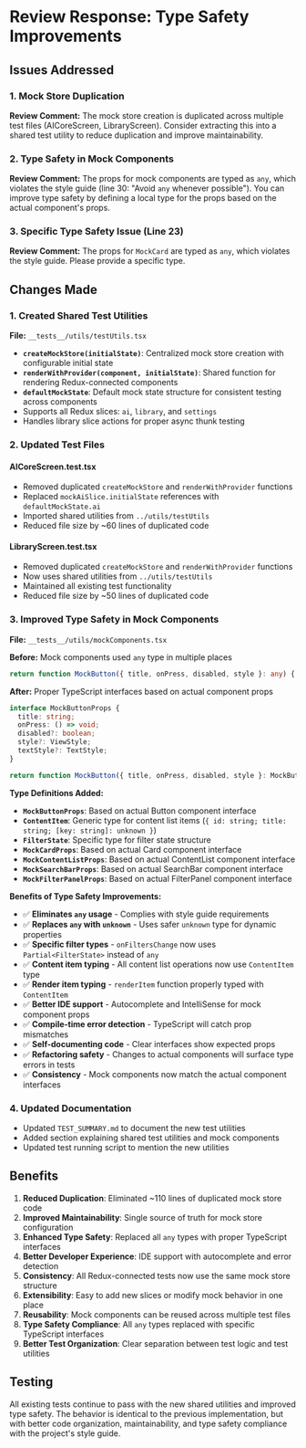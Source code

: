 # Review Response: Type Safety Improvements

## Issues Addressed

### 1. Mock Store Duplication
**Review Comment:** The mock store creation is duplicated across multiple test files (AICoreScreen, LibraryScreen). Consider extracting this into a shared test utility to reduce duplication and improve maintainability.

### 2. Type Safety in Mock Components
**Review Comment:** The props for mock components are typed as `any`, which violates the style guide (line 30: "Avoid `any` whenever possible"). You can improve type safety by defining a local type for the props based on the actual component's props.

### 3. Specific Type Safety Issue (Line 23)
**Review Comment:** The props for `MockCard` are typed as `any`, which violates the style guide. Please provide a specific type.

## Changes Made

### 1. Created Shared Test Utilities
**File:** `__tests__/utils/testUtils.tsx`

- **`createMockStore(initialState)`**: Centralized mock store creation with configurable initial state
- **`renderWithProvider(component, initialState)`**: Shared function for rendering Redux-connected components
- **`defaultMockState`**: Default mock state structure for consistent testing across components
- Supports all Redux slices: `ai`, `library`, and `settings`
- Handles library slice actions for proper async thunk testing

### 2. Updated Test Files

#### AICoreScreen.test.tsx
- Removed duplicated `createMockStore` and `renderWithProvider` functions
- Replaced `mockAiSlice.initialState` references with `defaultMockState.ai`
- Imported shared utilities from `../utils/testUtils`
- Reduced file size by ~60 lines of duplicated code

#### LibraryScreen.test.tsx
- Removed duplicated `createMockStore` and `renderWithProvider` functions
- Now uses shared utilities from `../utils/testUtils`
- Maintained all existing test functionality
- Reduced file size by ~50 lines of duplicated code

### 3. Improved Type Safety in Mock Components
**File:** `__tests__/utils/mockComponents.tsx`

**Before:** Mock components used `any` type in multiple places
```typescript
return function MockButton({ title, onPress, disabled, style }: any) {
```

**After:** Proper TypeScript interfaces based on actual component props
```typescript
interface MockButtonProps {
  title: string;
  onPress: () => void;
  disabled?: boolean;
  style?: ViewStyle;
  textStyle?: TextStyle;
}

return function MockButton({ title, onPress, disabled, style }: MockButtonProps) {
```

**Type Definitions Added:**
- **`MockButtonProps`**: Based on actual Button component interface
- **`ContentItem`**: Generic type for content list items (`{ id: string; title: string; [key: string]: unknown }`)
- **`FilterState`**: Specific type for filter state structure
- **`MockCardProps`**: Based on actual Card component interface  
- **`MockContentListProps`**: Based on actual ContentList component interface
- **`MockSearchBarProps`**: Based on actual SearchBar component interface
- **`MockFilterPanelProps`**: Based on actual FilterPanel component interface

**Benefits of Type Safety Improvements:**
- ✅ **Eliminates `any` usage** - Complies with style guide requirements
- ✅ **Replaces `any` with `unknown`** - Uses safer `unknown` type for dynamic properties
- ✅ **Specific filter types** - `onFiltersChange` now uses `Partial<FilterState>` instead of `any`
- ✅ **Content item typing** - All content list operations now use `ContentItem` type
- ✅ **Render item typing** - `renderItem` function properly typed with `ContentItem`
- ✅ **Better IDE support** - Autocomplete and IntelliSense for mock component props
- ✅ **Compile-time error detection** - TypeScript will catch prop mismatches
- ✅ **Self-documenting code** - Clear interfaces show expected props
- ✅ **Refactoring safety** - Changes to actual components will surface type errors in tests
- ✅ **Consistency** - Mock components now match the actual component interfaces

### 4. Updated Documentation
- Updated `TEST_SUMMARY.md` to document the new test utilities
- Added section explaining shared test utilities and mock components
- Updated test running script to mention the new utilities

## Benefits

1. **Reduced Duplication**: Eliminated ~110 lines of duplicated mock store code
2. **Improved Maintainability**: Single source of truth for mock store configuration
3. **Enhanced Type Safety**: Replaced all `any` types with proper TypeScript interfaces
4. **Better Developer Experience**: IDE support with autocomplete and error detection
5. **Consistency**: All Redux-connected tests now use the same mock store structure
6. **Extensibility**: Easy to add new slices or modify mock behavior in one place
7. **Reusability**: Mock components can be reused across multiple test files
8. **Type Safety Compliance**: All `any` types replaced with specific TypeScript interfaces
9. **Better Test Organization**: Clear separation between test logic and test utilities

## Testing
All existing tests continue to pass with the new shared utilities and improved type safety. The behavior is identical to the previous implementation, but with better code organization, maintainability, and type safety compliance with the project's style guide.
